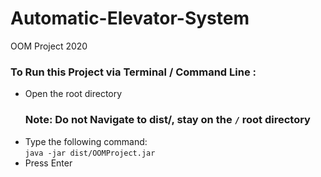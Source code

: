 # Automatic-Elevator-System
OOM Project 2020

### To Run this Project via Terminal / Command Line :
- Open the root directory
    ### Note: Do not Navigate to dist/, stay on the `/` root directory
- Type the following command: <br>
    `java -jar dist/OOMProject.jar`
- Press Enter
